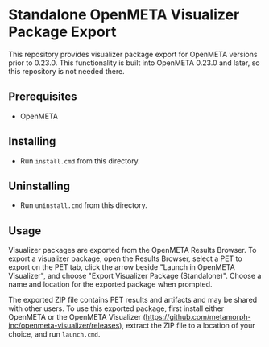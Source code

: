 Standalone OpenMETA Visualizer Package Export
=============================================

This repository provides visualizer package export for OpenMETA versions prior
to 0.23.0.  This functionality is built into OpenMETA 0.23.0 and later, so this
repository is not needed there.

Prerequisites
-------------

  * OpenMETA

Installing
----------

  * Run `install.cmd` from this directory.

Uninstalling
------------

  * Run `uninstall.cmd` from this directory.

Usage
-----

Visualizer packages are exported from the OpenMETA Results Browser.  To export
a visualizer package, open the Results Browser, select a PET to export on the
PET tab, click the arrow beside "Launch in OpenMETA Visualizer", and choose
"Export Visualizer Package (Standalone)".  Choose a name and location for the
exported package when prompted.

The exported ZIP file contains PET results and artifacts and may be shared with
other users.  To use this exported package, first install either OpenMETA or the
OpenMETA Visualizer (https://github.com/metamorph-inc/openmeta-visualizer/releases),
extract the ZIP file to a location of your choice, and run `launch.cmd`.